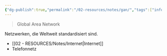 ```yaml
---
{"dg-publish":true,"permalink":"/02-resources/notes/gan/","tags":["informatik/netzwerk"],"noteIcon":"","updated":"2025-09-10T16:35:17.949+02:00"}
---
```


> Global Area Network

Netzwerken, die Weltweit standardisiert sind.
- [[02 - RESOURCES/Notes/Internet\|Internet]]
- Telefonnetz
